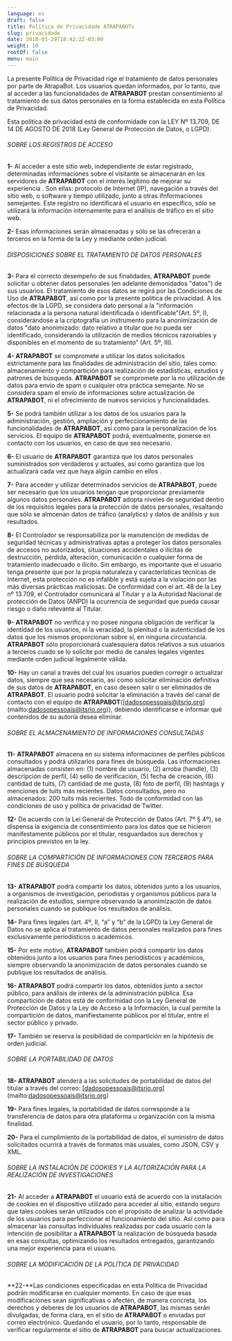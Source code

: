 ```yaml
---
language: es
draft: false
title: Política de Privacidade ATRAPABOTs
slug: privacidade
date: 2018-03-29T18:42:22-03:00
weight: 10
rootOf: false
menu: main
---
```

La presente Política de Privacidad rige el tratamiento de datos personales por parte de AtrapaBot. Los usuarios quedan informados, por lo tanto, que al acceder a las funcionalidades de **ATRAPABOT** prestan consentimiento al tratamiento de sus datos personales en la forma establecida en esta Política de Privacidad. 

Esta política de privacidad está de conformidade con la LEY Nº 13.709, DE 14 DE AGOSTO DE 2018 (Ley General de Protección de Datos, o LGPD). 



###### SOBRE LOS REGISTROS DE ACCESO

 **1-** Al acceder a este sitio web, independiente de estar registrado, determinadas informaciones sobre el visitante se almacenarán en los servidores de **ATRAPABOT** con el interés legítimo de mejorar su experiencia . Son ellas: protocolo de Internet (IP), navegación a través del sitio web, o software y tiempo utilizado, junto a otras ifnformaciones semejantes. Este registro no identificará el usuario en específico, sólo se utilizará la información internamente para el análisis de tráfico en el sitio web. 

**2-** Esas informaciones serán almacenadas y sólo se las ofrecerán a terceros en la forma de la Ley y mediante orden judicial. 



###### DISPOSICIONES SOBRE EL TRATAMIENTO DE DATOS PERSONALES

 **3-** Para el correcto desempeño de sus finalidades, **ATRAPABOT** puede solicitar u obtener datos personales (en adelante demonidados "datos") de sus usuarios. El tratamiento de esos datos se regirá por las Condiciones de Uso de **ATRAPABOT**, así como por la presente política de privacidad. A los efectos de la LGPD, se considera dato personal a la "información relacionada a la persona natural identificada o identificable"(Art. 5º, I), considerándose a la criptografía un instrumento para la anonimización de datos "dato anonimizado: dato relativo a titular que no pueda ser identificado, considerando la utilización de medios técnicos razonables y disponibles en el momento de su tratamiento” (Art. 5º, III).

 **4- ATRAPABOT** se compromete a utilizar los datos solicitados estrictamente para las finalidades de administración del sitio, tales como: almacenamiento y compartición para realización de estadísticas, estudios y patrones de búsqueda. **ATRAPABOT** se compromete por la no utilización de datos para envío de spam o cualquier otra práctica semejante. No se considera spam el envío de informaciones sobre actualización de **ATRAPABOT**, ni el ofrecimiento de nuevos servicios y funcionalidades. 

**5-** Se podrá también utilizar a los datos de los usuarios para la administración, gestión, ampliación y perfeccionamiento de las funcionalidades de **ATRAPABOT**, así como para la personalización de los servicios. El equipo de **ATRAPABOT** podrá, eventualmente, ponerse en contacto con los usuarios, en caso de que sea necesario. 

**6-** El usuario de **ATRAPABOT** garantiza que los datos personales suministrados son verdaderos y actuales, así como garantiza que los actualizará cada vez que haya algún cambio en ellos .

 **7-** Para acceder y utilizar determinados servicios de **ATRAPABOT**, puede ser necesario que los usuarios tengan que proporcionar previamente algunos datos personales. **ATRAPABOT** adopta niveles de seguridad dentro de los requisitos legales para la protección de datos personales, resaltando que sólo se almcenan datos de tráfico (analytics) y datos de análisis y sus resultados.

**8-** El Controlador se responsabiliza por la manutención de medidas de seguridad técnicas y administrativas aptas a proteger los datos personales de accesos no autorizados, situaciones accidentales o ilícitas de destrucción, pérdida, alteración, comunicación o cualquier forma de tratamiento inadecuado o ilícito. Sin embargo, es importante que el usuario tenga presente que por la propia naturaleza y características técnicas de Internet, esta protección no es infalible y está sujeta a la violación por las más diversas prácticas maliciosas. De conformidad con el art. 48 de la Ley nº 13.709, el Controlador comunicará al Titular y a la Autoridad Nacional de protección de Datos (ANPD) la ocurrencia de seguridad que pueda causar riesgo o daño relevante al Titular.

**9-** **ATRAPABOT** no verifica y no posee ninguna obligación de verificar la identidad de los usuarios, ni la veracidad, la plenitud o la autenticidad de los datos que los mismos proporcionan sobre sí, en ninguna circustancia. **ATRAPABOT** sólo proporcionará cualesquiera datos relativos a sus usuarios a terceros cuado se lo solicite por medio de canales legales vigentes mediante orden judicial legalmente válida. 

**10-** Hay un canal a través del cual los usuarios pueden corregir o actualizar datos, siempre que sea necesario, así como solicitar eliminación definitiva de sus datos de **ATRAPABOT**, en caso deseen salir o ser eliminados de **ATRAPABOT**. El usuario podrá solicitar la eliminación a través del canal de contacto con el equipo de **ATRAPABOT**(\[dadosopessoais@itsrio.org](mailto:dadosopessoais@itsrio.org)), debiendo identificarse e informar qué contenidos de su autoría desea eliminar. 



###### SOBRE EL ALMACENAMIENTO DE INFORMACIONES CONSULTADAS

 **11-** **ATRAPABOT** almacena en su sistema informaciones de perfiles públicos consultados y podrá utilizarlos para fines de búsqueda. Las informaciones almacenadas consisten en: (1) nombre de usuario, (2) arroba (handle), (3) descripción de perfil, (4) sello de verificación, (5) fecha de creación, (6) cantidad de tuits, (7) cantidad de me gusta, (8) foto de perfil, (9) hashtags y menciones de tuits más recientes. Datos consultados, pero no almacenados: 200 tuits más recientes. Todo de conformidad con las condiciones de uso y política de privacidad de Twitter. 

**12-** De acuerdo con la Lei General de Protección de Datos (Art. 7º § 4º), se dispensa la exigencia de consentimiento para los datos que se hicieron manifestamente públicos por el titular, resguardados sus derechos y princípios previstos en la ley. 



###### SOBRE LA COMPARTICIÓN DE INFORMACIONES CON TERCEROS PARA FINES DE BÚSQUEDA

 **13-** **ATRAPABOT** podrá compartir los datos, obtenidos junto a los usuarios, a organismos de investigación, periodistas y organismos públicos para la realización de estudios, siempre observando la anonimización de datos personales cuando se publique los resultados de análisis. 

**14-** Para fines legales (art. 4º, II, “a” y “b” de la LGPD) la Ley General de Datos no se aplica al tratamiento de datos personales realizados para fines exclusivamente periodísticos o académicos. 

**15-** Por este motivo, **ATRAPABOT** también podrá compartir los datos obtenidos junto a los usuarios para fines periodísticos y académicos, siempre observando la anonimización de datos personales cuando se publique los resultados de análisis. 

**16- ATRAPABOT** podrá compartir los datos, obtenidos junto a sector público, para análisis de interés de la administración pública. Esa compartición de datos está de conformidad con la Ley General de Protección de Datos y la Ley de Acceso a la Información, la cual permite la compartición de datos, manifiestamente públicos por el titular, entre el sector público y privado. 

**17-** También se reserva la posibilidad de compartición en la hipótesis de orden judicial. 



###### SOBRE LA PORTABILIDAD DE DATOS 

**18- ATRAPABOT** atenderá a las solicitudes de portabilidad de datos del titular a través del correo: \[dadosopessoais@itsrio.org](mailto:dadosopessoais@itsrio.org) 

**19-** Para fines legales, la portabilidad de datos corresponde a la transferencia de datos para otra plataforma u organización con la misma finalidad. 

**20-** Para el cumplimiento de la portabilidad de datos, el suministro de datos solicitados ocurrirá a través de formatos más usuales, como JSON, CSV y XML. 



###### SOBRE LA INSTALACIÓN DE COOKIES Y LA AUTORIZACIÓN PARA LA REALIZACIÓN DE INVESTIGACIONES 

**21-** Al acceder a **ATRAPABOT** el usuario está de acuerdo con la instalación de cookies en el dispositivo utilizado para acceder al sitio, estando seguro que tales cookies serán utilizados con el propósito de analizar la actividade de los usuarios para perfeccionar el funcionamiento del sitio. Así como para almacenar las consultas individuales realizadas por cada usuario con la intención de posibilitar a **ATRAPABOT** la realización de búsqueda basada en esas consultas, optimizando los resultados entregados, garantizando una mejor experiencia para el usuario. 

###### SOBRE LA MODIFICACIÓN DE LA POLÍTICA DE PRIVACIDAD

 **22-**Las condiciones especificadas en esta Política de Privacidad podrán modificarse en cualquier momento. En caso de que esas modificaciones sean significativas o afecten, de manera concreta, los derechos y deberes de los usuarios de **ATRAPABOT**, las mismas serán divulgadas, de forma clara, en el sitio de **ATRAPABOT** o enviadas por correo electrónico. Quedando el usuario, por lo tanto, responsable de verificar regularmente el sitio de **ATRAPABOT** para buscar actualizaciones.